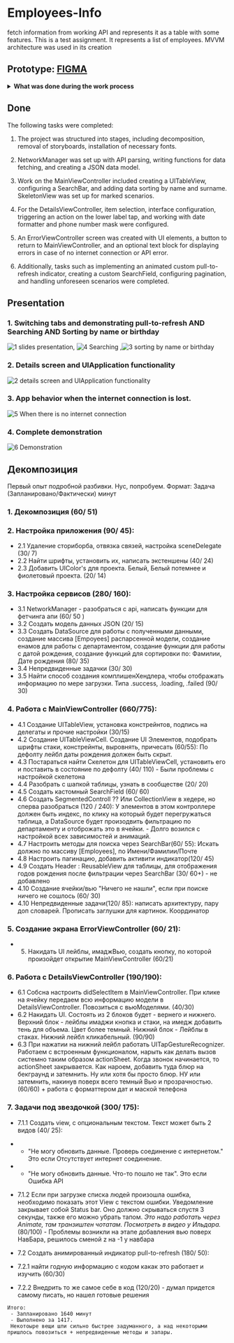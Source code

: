 # Employees-Info
fetch information from working API and represents it as a table with some features.
This is a test assignment. It represents a list of employees. MVVM architecture was used in its creation

## Prototype:  [FIGMA](https://www.figma.com/file/GRRKONipVClULsfdCAuVs1/KODE-Trainee-Dev-Осень'21?type=design&node-id=0-1&mode=design&t=p9mP9IAaAmq9azLu-0)
<details>
  <summary><b>What was done during the work process</b></summary>

* Decomposition
* Network operations (URLSession, JSON)
* Data transformation 
* Animation handling
* Custom views implementation
* Data search in an Array
* Sorting
* GCD
* 
</details>

## Done
The following tasks were completed:

1. The project was structured into stages, including decomposition, removal of storyboards, installation of necessary fonts.

2. NetworkManager was set up with API parsing, writing functions for data fetching, and creating a JSON data model.

3. Work on the MainViewController included creating a UITableView, configuring a SearchBar, and adding data sorting by name and surname. SkeletonView was set up for marked scenarios.

4. For the DetailsViewController, item selection, interface configuration, triggering an action on the lower label tap, and working with date formatter and phone number mask were configured.

5. An ErrorViewController screen was created with UI elements, a button to return to MainViewController, and an optional text block for displaying errors in case of no internet connection or API error.

6. Additionally, tasks such as implementing an animated custom pull-to-refresh indicator, creating a custom SearchField, configuring pagination, and handling unforeseen scenarios were completed.

 ## Presentation
  ### 1. Switching tabs and demonstrating pull-to-refresh AND Searching AND Sorting by name or birthday

![1  slides presentation](https://github.com/semaDilthey/Employees-Info/assets/128741166/d21933df-cefd-46ee-bdce-bb8092d90948), ![4  Searching](https://github.com/semaDilthey/Employees-Info/assets/128741166/a08017d7-dbaf-4c7f-ad4d-0325a01b4fdd) ,![3  sorting by name or birthday](https://github.com/semaDilthey/Employees-Info/assets/128741166/781cea46-600c-4269-87b8-0dd1ce303fe1)

 ### 2. Details screen and UIApplication functionality
 
![2  details screen and UIApplication functionality](https://github.com/semaDilthey/Employees-Info/assets/128741166/913bcf91-49fb-4e0b-8308-f551a50fe8f8)

### 3. App behavior when the internet connection is lost.

![5  When there is no internet connection](https://github.com/semaDilthey/Employees-Info/assets/128741166/fdd670db-b745-46ae-97f8-776fccd56cb5)

### 4. Complete demonstration

![6  Demonstration](https://github.com/semaDilthey/Employees-Info/assets/128741166/575c5f82-c9ea-4cee-b31a-84950ccad774)


## Декомпозиция
Первый опыт подробной разбивки. Нус, попробуем. Формат: Задача (Запланировано/Фактически) минут
### 1. Декомпозиция (60/ 51)

### 2. Настройка приложения (90/ 45):
  * 2.1 Удаление сториборба, отвязка связей, настройка sceneDelegate (30/ 7)
  * 2.2 Найти шрифты, установить их, написать экстеншены (40/ 24)
  * 2.3 Добавить UIColor's для проекта. Белый, Белый потемнее и фиолетовый проекта. (20/ 14)
    
### 3. Настройка сервисов (280/ 160):
  * 3.1 NetworkManager - разобраться с api, написать функции для фетчинга апи (60/ 50 )
  * 3.2 Создать модель данных JSON (20/ 15)
  * 3.3 Создать DataSource для работы с полученными данными, создание массива [Empoyees] распарсенной модели, создание енамов для работы с департаментом, создание функции для работы с датой рождения, создание функций для сортировки по: Фамилии, Дате рождения (80/ 35)
  * 3.4 Непредвиденные задачки (30/ 30)
  * 3.5 Найти способ создания комплишенХендлера, чтобы отображать информацию по мере загрузки. Типа .success, .loading, .failed (90/ 30)
    
### 4. Работа с MainViewController (660/775):
  * 4.1 Создание UITableView, установка констрейнтов, подпись на делегаты и прочие настройки (30/15)
  *  4.2 Создание UITableViewCell. Создание UI Элементов, подобрать шрифты стаки, констрейнты, выровнять, причесать (60/55):
       По дефолту лейбл даты рождения должен быть скрыт.
  *  4.3 Постараться найти Скелетон для UITableViewCell, установить его и поставить в состояние по дефолту (40/ 110) - Были проблемы с настройкой скелетона
  *  4.4 Разобрать с шапкой таблицы, узнать в сообществе (20/ 20)
  *  4.5 Создать кастомный SearchField (60/ 60)
  *  4.6 Создать SegmentedControll ?? Или CollectionView в хедере, но сперва разобраться (120 / 240):
       У элементов в этом контроллере должен быть индекс, по клику на который будет перегружаться таблица, а DataSource будет произодвить фильтрацию по департаменту и отоброжать это в ячейки. - Долго возился с настройкой всех зависимостей и анимаций.
  *  4.7 Настроить методы для поиска через SearchBar(60/ 55): Искать должно по массиву [Employees], по Имени/Фамилии/Почте
  *  4.8 Настроить пагинацию, добавить активити индикатор(120/ 45)
  *  4.9 Создать Header : ReusableView для таблицы, для отображения годов рождения после фильтрации через SearchBar (30/ 60+) - не добавлено
  *  4.10 Создание ячейки/вью "Ничего не нашли", если при поиске ничего не сошлось (60/ 30)
  *  4.10 Непредвиденные задачи(120/ 85): написать архитектуру, пару доп словарей. Прописать заглушки для картинок. Координатор
### 5. Создание экрана ErrorViewController (60/ 21):
   * 5. Накидать UI лейблы, имаджВью, создать кнопку, по которой произойдет открытие MainViewController (60/21)
        
### 6. Работа с DetailsViewController (190/190):
  *  6.1 Собсна настроить didSelectItem в MainViewController. При клике на ячейку передаем всю информацию модели в DetailsViewController. Повозиться с вьюМоделями. (40/30)
  *  6.2 Накидать UI. Состоять из 2 блоков будет - вернего и нижнего. Верхний блок - лейблы имаджи кнопка и стаки, на имедж добавить тень для объема. Цвет более темный. Нижний блок - Лейблы в стаках. Нижний лейбл кликабельный. (90/90)
  *  6.3 При нажатии на нижний лейбл работать UITapGestureRecognizer. Работаем с встроенным функционалом, нарыть как делать вызов системно таким образом actionSheet. Когда звонок начинается, то actionSheet закрывается. Как нароем, добавить туда блюр на бекграунд и затемнить. Ну или хотя бы просто блюр. НУ или затемнить, накинув поверх всего темный Вью и прозрачностью. (60/60) + работа с форматтером дат и маской телефона
    
### 7. Задачи под звездочкой (300/ 175):
  *  7.1.1 Создать view, с опциональным текстом. Текст может быть 2 видов (40/ 25):
   *   - "Не могу обновить данные. Проверь соединение с интернетом." Это если Отсутствует интернет соединение.
   *   - "Не могу обновить данные. Что-то пошло не так". Это если Ошибка API
  *  7.1.2 Если при загрузке списка людей произошла ошибка, необходимо показать этот View с текстом ошибки. Уведомление закрывает собой Status bar. Оно должно скрываться спустя 3 секунды, также его можно убрать тапом. *Это надо работать через Animate, там транзиштен чотатам. Посмотреть в видео у Ильдара.* (80/100) - Проблемы возникли на этапе добавления вью поверх НавБара, решилось сменой z на -1 у навбара
   
*   7.2 Создать анимированный индикатор pull-to-refresh (180/ 50):
   *    7.2.1 найти годную информацию с кодом какак это работает и изучить (60/30)
   *    7.2.2 Внедрить то же самое себе в код (120/20) - думал придется самому писать, но нашел готовые решения

    Итого: 
     - Запланировано 1640 минут
     - Выполнено за 1417.
     Некотоыре вещи шли сильно быстрее задуманного, а над некоторыми пришлось повозиться + непредвиденные методы и запары. 



   
   
   
   
   
